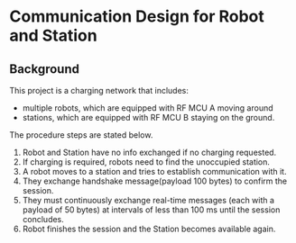 # Communication Design for Robot and Station

## Background
This project is a charging network that includes:
- multiple robots, which are equipped with RF MCU A moving around
- stations, which are equipped with RF MCU B staying on the ground.

The procedure steps are stated below.
1. Robot and Station have no info exchanged if no charging requested.
2. If charging is required, robots need to find the unoccupied station.
3. A robot moves to a station and tries to establish communication with it.
4. They exchange handshake message(payload 100 bytes) to confirm the session.
5. They must continuously exchange real-time messages (each with a payload of 50 bytes) at intervals of less than 100 ms until the session concludes.
6. Robot finishes the session and the Station becomes available again.

